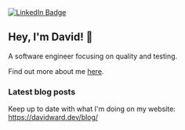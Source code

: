 <div aligh="center">
  <div id="badges">
    <a href="https://www.linkedin.com/in/david-ward-pdx/">
      <img src="https://img.shields.io/badge/LinkedIn-blue?style=for-the-badge&logo=linkedin&logoColor=white" alt="LinkedIn Badge"/>
    </a>
  </div>
  <img src="https://komarev.com/ghpvc/?username=gendelbendel& style=flat-square&color=blueviolet" alt=""/>
</div>

## Hey, I'm David! 👋

A software engineer focusing on quality and testing.

Find out more about me [here](https://davidward.dev/about/).

### Latest blog posts

Keep up to date with what I'm doing on my website: https://davidward.dev/blog/

<!-- ARTICLES:START -->
<!-- ARTICLES:END -->
